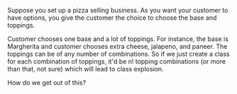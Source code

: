 Suppose you set up a pizza selling business. As you want your customer to have options, you give the customer the choice to choose the base and toppings.

Customer chooses one base and a lot of toppings. For instance, the base is Margherita and customer chooses extra cheese, jalapeno, and paneer. The toppings can be of any number of combinations.
So if we just create a class for each combination of toppings, it'd be n! topping combinations (or more than that, not sure) which will lead to class explosion.

How do we get out of this?